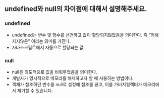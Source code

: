 ## undefined와 null의 차이점에 대해서 설명해주세요.

### undefined

- undefined는 변수 및 함수를 선언하고 값이 할당되지않았음을 의미한다. 즉 “정해지지않은” 이라는 의미를 가진다.
- 자바스크립트에서 자동으로 할당되는 값

### null

- null은 의도적으로 값을 비워두었음을 의미한다.
- 개발자가 명시적으로 메모리를 해제하고자 할 때 사용하는 방법이다.
- 객체가 참조하던 변수를 null로 설정해 참조를 끊고, 이를 가비지컬렉터가 메모리에서 제거할 수 있습니다.
